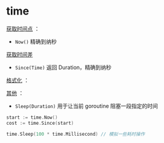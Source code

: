 # time
<u>获取时间点</u> ：
- `Now()` 精确到纳秒

<u>获取时间差</u>
- `Since(Time)` 返回 Duration，精确到纳秒

<u>格式化</u> ：


<u>其他</u> ：
- `Sleep(Duration)` 用于让当前 goroutine 阻塞一段指定的时间


```go
start := time.Now()
cost := time.Since(start)

time.Sleep(100 * time.Millisecond) // 模拟一些耗时操作
```